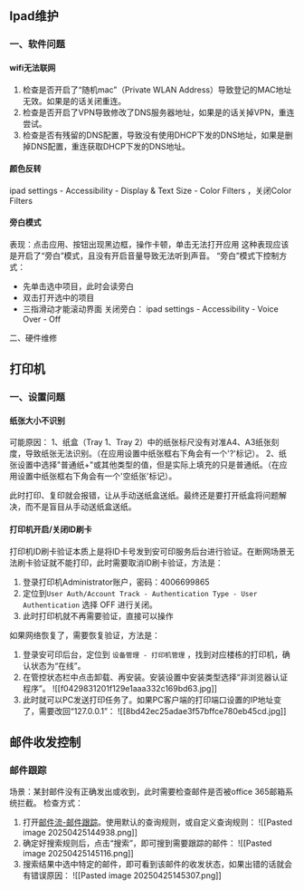 
## Ipad维护

### 一、软件问题

#### wifi无法联网

1. 检查是否开启了“随机mac”（Private WLAN Address）导致登记的MAC地址无效。如果是的话关闭重连。
2. 检查是否开启了VPN导致修改了DNS服务器地址，如果是的话关掉VPN，重连尝试。
3. 检查是否有残留的DNS配置，导致没有使用DHCP下发的DNS地址，如果是删掉DNS配置，重连获取DHCP下发的DNS地址。

#### 颜色反转

ipad settings - Accessibility - Display & Text Size - Color Filters ，关闭Color Filters

#### 旁白模式
表现：点击应用、按钮出现黑边框，操作卡顿，单击无法打开应用
这种表现应该是开启了“旁白”模式，且没有开启音量导致无法听到声音。
“旁白”模式下控制方式：
* 先单击选中项目，此时会读旁白
* 双击打开选中的项目
* 三指滑动才能滚动界面
关闭旁白：
ipad settings - Accessibility - Voice Over - Off

二、硬件维修

## 打印机

### 一、设置问题

#### 纸张大小不识别

可能原因：
1、纸盒（Tray 1、Tray 2）中的纸张标尺没有对准A4、A3纸张刻度，导致纸张无法识别。（在应用设置中纸张框右下角会有一个'?'标记）。
2、纸张设置中选择"普通纸+"或其他类型的值，但是实际上填充的只是普通纸。（在应用设置中纸张框右下角会有一个'空纸张'标记）。

此时打印、复印就会报错，让从手动送纸盒送纸。最终还是要打开纸盒将问题解决，而不是盲目从手动送纸盒送纸。

#### 打印机开启/关闭ID刷卡

打印机ID刷卡验证本质上是将ID卡号发到安可印服务后台进行验证。在断网场景无法刷卡验证就不能打印，此时需要取消ID刷卡验证，方法是：
1. 登录打印机Administrator账户，密码：4006699865
2. 定位到`User Auth/Account Track - Authentication Type - User Authentication` 选择 OFF 进行关闭。
3. 此时打印机就不再需要验证，直接可以操作

如果网络恢复了，需要恢复验证，方法是：
1. 登录安可印后台，定位到 `设备管理 - 打印机管理` ，找到对应楼栋的打印机，确认状态为“在线”。
2. 在管控状态栏中点击卸载、再安装。安装设置中安装类型选择“非浏览器认证程序”。
   ![[f0429831201f129e1aaa332c169bd63.jpg]]
3. 此时就可以PC发送打印任务了。如果PC客户端的打印端口设置的IP地址变了，需要改回“127.0.0.1”：
   ![[8bd42ec25adae3f57bffce780eb45cd.jpg]]


## 邮件收发控制

### 邮件跟踪

场景：某封邮件没有正确发出或收到，此时需要检查邮件是否被office 365邮箱系统拦截。
检查方式：
1. 打开[邮件流-邮件跟踪](https://admin.exchange.microsoft.com/#/messagetrace)。使用默认的查询规则，或自定义查询规则：
   ![[Pasted image 20250425144938.png]]
2. 确定好搜索规则后，点击“搜索”，即可搜到需要跟踪的邮件：
   ![[Pasted image 20250425145116.png]]
3. 搜索结果中选中特定的邮件，即可看到该邮件的收发状态，如果出错的话就会有错误原因：
   ![[Pasted image 20250425145307.png]]
   
